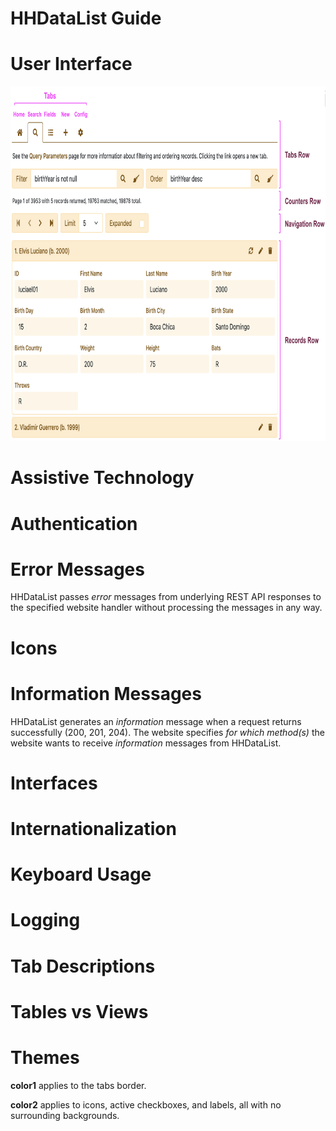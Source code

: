 # HHDataList Guide

# User Interface

<p><img src="ui.png" class="img-fluid d-block" width=800 height=567 loading="lazy"></p>

# Assistive Technology

# Authentication

# Error Messages

HHDataList passes *error* messages from underlying REST API responses to the specified website handler without processing the messages in any way. 

# Icons

# Information Messages

HHDataList generates an *information* message when a request returns successfully (200, 201, 204). The website specifies *for which method(s)* the website wants to receive *information* messages from HHDataList.

# Interfaces

# Internationalization

# Keyboard Usage

# Logging

# Tab Descriptions

# Tables vs Views

# Themes

**color1** applies to the tabs border.

**color2** applies to icons, active checkboxes, and labels, all with no surrounding backgrounds.